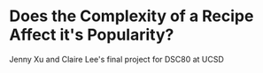 # Does the Complexity of a Recipe Affect it's Popularity?
Jenny Xu and Claire Lee's final project for DSC80 at UCSD
